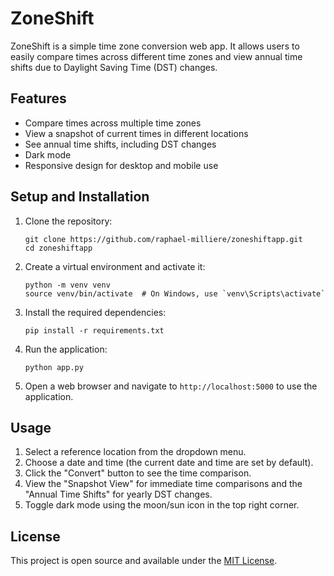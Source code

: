 # ZoneShift

ZoneShift is a simple time zone conversion web app. It allows users to easily compare times across different time zones and view annual time shifts due to Daylight Saving Time (DST) changes.

## Features

- Compare times across multiple time zones
- View a snapshot of current times in different locations
- See annual time shifts, including DST changes
- Dark mode 
- Responsive design for desktop and mobile use

## Setup and Installation

1. Clone the repository:
   ```
   git clone https://github.com/raphael-milliere/zoneshiftapp.git
   cd zoneshiftapp
   ```

2. Create a virtual environment and activate it:
   ```
   python -m venv venv
   source venv/bin/activate  # On Windows, use `venv\Scripts\activate`
   ```

3. Install the required dependencies:
   ```
   pip install -r requirements.txt
   ```

4. Run the application:
   ```
   python app.py
   ```

5. Open a web browser and navigate to `http://localhost:5000` to use the application.

## Usage

1. Select a reference location from the dropdown menu.
2. Choose a date and time (the current date and time are set by default).
3. Click the "Convert" button to see the time comparison.
4. View the "Snapshot View" for immediate time comparisons and the "Annual Time Shifts" for yearly DST changes.
5. Toggle dark mode using the moon/sun icon in the top right corner.

## License

This project is open source and available under the [MIT License](LICENSE).
